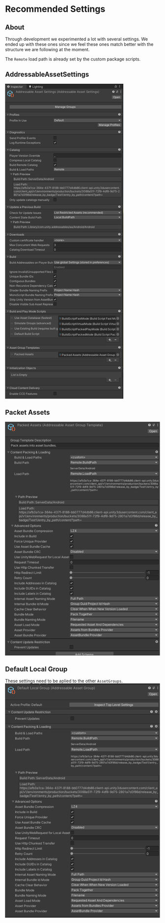 # Recommended Settings
## About
Through development we experimented a lot with several settings. We ended up with these ones since we feel these ones match better with the structure we are following at the moment.

The `Remote` load path is already set by the custom package scripts.

## AddressableAssetSettings
![AddressableAssetSettings](images/custompackage/addressables/custompackage_addressables_settings_1.png)

## Packet Assets
![Packet Assets](images/custompackage/addressables/custompackage_addressables_settings_2.png)

## Default Local Group
These settings need to be aplied to the other `AssetGroups`.
![Default Local Group](images/custompackage/addressables/custompackage_addressables_settings_3.png)